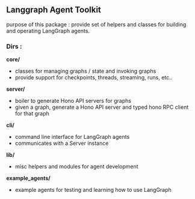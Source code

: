 ## Langgraph Agent Toolkit

purpose of this package : provide set of helpers and classes for building and
operating LangGraph agents.

### Dirs :

**core/**

- classes for managing graphs / state and invoking graphs
- provide support for checkpoints, threads, streaming, runs, etc..

**server/**

- boiler to generate Hono API servers for graphs
- given a graph, generate a Hono API server and typed hono RPC client for that
  graph

**cli/**

- command line interface for LangGraph agents
- communicates with a Server instance

**lib/**

- misc helpers and modules for agent development

****example_agents**/**

- example agents for testing and learning how to use LangGraph
